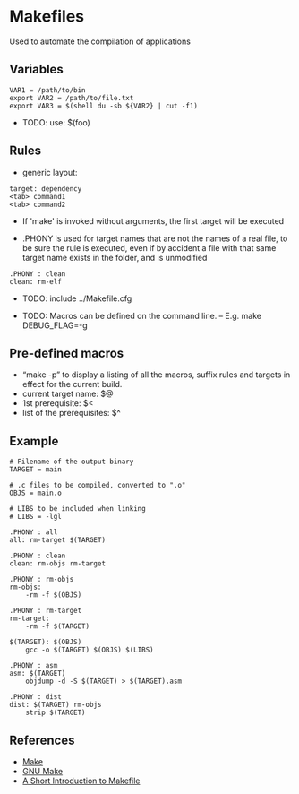 # Makefiles

Used to automate the compilation of applications

## Variables
```
VAR1 = /path/to/bin
export VAR2 = /path/to/file.txt
export VAR3 = $(shell du -sb ${VAR2} | cut -f1)
```
* TODO: use: $(foo)

## Rules
* generic layout:
```
target: dependency
<tab> command1
<tab> command2
```
* If 'make' is invoked without arguments, the first target will be executed

* .PHONY is used for target names that are not the names of a real file, to be sure the rule is executed, even if by accident a file with that same target name exists in the folder, and is unmodified
```
.PHONY : clean
clean: rm-elf
```
* TODO: include ../Makefile.cfg

* TODO: Macros can be defined on the command line.
– E.g. make DEBUG_FLAG=-g

## Pre-defined macros
* “make -p” to display a listing of all the macros, suffix rules and targets in effect for the current build.
* current target name: $@
* 1st prerequisite: $<
* list of the prerequisites: $^


## Example
```
# Filename of the output binary
TARGET = main

# .c files to be compiled, converted to ".o"
OBJS = main.o

# LIBS to be included when linking
# LIBS = -lgl

.PHONY : all
all: rm-target $(TARGET)

.PHONY : clean
clean: rm-objs rm-target

.PHONY : rm-objs
rm-objs:
	-rm -f $(OBJS)

.PHONY : rm-target
rm-target:
	-rm -f $(TARGET)

$(TARGET): $(OBJS)
	gcc -o $(TARGET) $(OBJS) $(LIBS)

.PHONY : asm
asm: $(TARGET)
	objdump -d -S $(TARGET) > $(TARGET).asm

.PHONY : dist
dist: $(TARGET) rm-objs
	strip $(TARGET)
```

## References
* [Make](https://en.wikipedia.org/wiki/Make_(software))
* [GNU Make](https://www.gnu.org/software/make/manual/html_node/)
* [A Short Introduction to Makefile](https://www3.nd.edu/~zxu2/acms60212-40212/Makefile.pdf)
